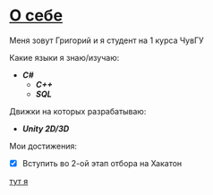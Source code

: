 # [О себе](https://github.com/grigoriqz)

Меня зовут Григорий и я студент на 1 курса ЧувГУ

Какие языки я знаю/изучаю:
* ***C#***
  * ***C++***
  * ***SQL***

Движки на которых разрабатываю:
* ***Unity 2D/3D*** 

Мои достижения:
- [x] Вступить во 2-ой этап отбора на Хакатон

[тут я](https://vk.com/grigoriqz)
